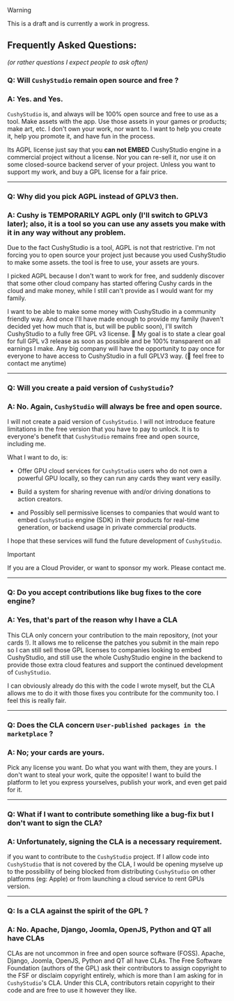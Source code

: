 > [!WARNING]
> This is a draft and is currently a work in progress.

## Frequently Asked Questions:

_(or rather questions I expect people to ask often)_

### Q: Will `CushyStudio` remain open source and free ?

### A: Yes. and Yes.

`CushyStudio` is, and always will be 100% open source and free to use as a tool. Make assets with the app. Use those assets in your games or products; make art, etc. I don't own your work, nor want to. I want to help you create it, help you promote it, and have fun in the process.

Its AGPL license just say that you **can not EMBED** CushyStudio engine in a commercial project without a license. Nor you can re-sell it, nor use it on some closed-source backend server of your project. Unless you want to support my work, and buy a GPL license for a fair price.

---

### Q: Why did you pick AGPL instead of GPLV3 then.

### A: Cushy is TEMPORARILY AGPL only (I'll switch to GPLV3 later); also, it is a tool so you can use any assets you make with it in any way without any problem.

Due to the fact CushyStudio is a tool, AGPL is not that restrictive. I'm not forcing you to open source your project just because you used CushyStudio to make some assets. the tool is free to use, your assets are yours.

I picked AGPL because I don't want to work for free, and suddenly discover that some other cloud company has started offering Cushy cards in the cloud and make money, while I still can't provide as I would want for my family.

I want to be able to make some money with CushyStudio in a community friendly way. And once I'll have made enough to provide my family (haven't decided yet how much that is, but will be public soon), I'll switch CushyStudio to a fully free GPL v3 license. 🚨 My goal is to state a clear goal for full GPL v3 release as soon as possible and be 100% transparent on all earnings I make. Any big company will have the opportunity to pay once for everyone to have access to CushyStudio in a full GPLV3 way. (👋 feel free to contact me anytime)

---

### Q: Will you create a paid version of `CushyStudio`?

### A: No. Again, `CushyStudio` will always be free and open source.

I will not create a paid version of `CushyStudio`. I will not introduce feature limitations in the free version that you have to pay to unlock. It is to everyone's benefit that `CushyStudio` remains free and open source, including me.

What I want to do, is:

-   Offer GPU cloud services for `CushyStudio` users who do not own a powerful GPU locally, so they can run any cards they want very easilly.

-   Build a system for sharing revenue with and/or driving donations to action creators.

-   and Possibly sell permissive licenses to companies that would want to embed `CushyStudio` engine (SDK) in their products for real-time generation, or backend usage in private commercial products.

I hope that these services will fund the future development of `CushyStudio`.

> [!IMPORTANT]
> If you are a Cloud Provider, or want to sponsor my work. Please contact me.

---

### Q: Do you accept contributions like bug fixes to the core engine?

### A: Yes, that's part of the reason why I have a CLA

This CLA only concern your contribution to the main repository, (not your cards !). It allows me to relicense the patches you submit in the main repo so I can still sell those GPL licenses to companies looking to embed CushyStudio, and still use the whole CushyStudio engine in the backend to provide those extra cloud features and support the continued development of `CushyStudio`.

I can obviously already do this with the code I wrote myself, but the CLA allows me to do it with those fixes you contribute for the community too. I feel this is really fair.

---

### Q: Does the CLA concern `User-published packages in the marketplace` ?

### A: No; your cards are yours.

Pick any license you want. Do what you want with them, they are yours. I don't want to steal your work, quite the opposite! I want to build the platform to let you express yourselves, publish your work, and even get paid for it.

---

### Q: What if I want to contribute something like a bug-fix but I don't want to sign the CLA?

### A: Unfortunately, signing the CLA is a necessary requirement.

if you want to contribute to the `CushyStudio` project. If I allow code into `CushyStudio` that is not covered by the CLA, I would be opening myselve up to the possibility of being blocked from distributing `CushyStudio` on other platforms (eg: Apple) or from launching a cloud service to rent GPUs version.

---

### Q: Is a CLA against the spirit of the GPL ?

### A: No. Apache, Django, Joomla, OpenJS, Python and QT all have CLAs

CLAs are not uncommon in free and open source software (FOSS). Apache, Django, Joomla, OpenJS, Python and QT all have CLAs. The Free Software Foundation (authors of the GPL) ask their contributors to assign copyright to the FSF or disclaim copyright entirely, which is more than I am asking for in `CushyStudio`'s CLA. Under this CLA, contributors retain copyright to their code and are free to use it however they like.

